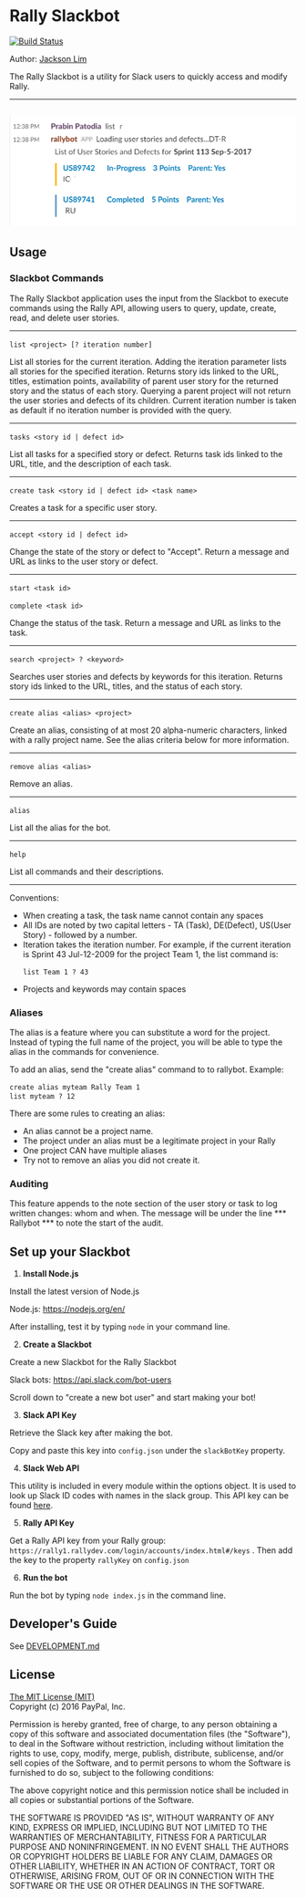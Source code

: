 # Rally Slackbot
[![Build Status](https://travis-ci.org/paypal/rallyslack.svg?branch=master)](https://travis-ci.org/paypal/rallyslack)

Author: [Jackson Lim](https://github.com/Xerxous)

The Rally Slackbot is a utility for Slack users to quickly access and modify Rally.


-----
![demo screenshot](docs/demo-screenshot.png)
-----

## Usage

### Slackbot Commands

The Rally Slackbot application uses the input from the Slackbot to execute commands using the Rally API, allowing users to query, update, create, read, and delete user stories.

-----

`list <project> [? iteration number]`

List all stories for the current iteration. Adding the iteration parameter lists all stories for the specified iteration. Returns story ids linked to the URL, titles, estimation points, availability of parent user story for the returned story and the status of each story. Querying a parent project will not return the user stories and defects of its children. Current iteration number is taken as default if no iteration number is provided with the query. 

-----

`tasks <story id | defect id>`

List all tasks for a specified story or defect. Returns task ids linked to the URL, title, and the description of each task.

-----

`create task <story id | defect id> <task name>`

Creates a task for a specific user story.

-----

`accept <story id | defect id>`

Change the state of the story or defect to "Accept". Return a message and URL as links to the user story or defect.

-----

`start <task id>`

`complete <task id>`

Change the status of the task. Return a message and URL as links to the task.

-----

`search <project> ? <keyword>`

Searches user stories and defects by keywords for this iteration. Returns story ids linked to the URL, titles, and the status of each story.

-----

`create alias <alias> <project>`

Create an alias, consisting of at most 20 alpha-numeric characters, linked with a rally project name. See the alias criteria below for more information.

-----

`remove alias <alias>`

Remove an alias.

-----

`alias`

List all the alias for the bot.

-----

`help`

List all commands and their descriptions.

-----

Conventions:

- When creating a task, the task name cannot contain any spaces
- All IDs are noted by two capital letters - TA (Task), DE(Defect), US(User Story) - followed by a number.
- Iteration takes the iteration number. For example, if the current iteration is Sprint 43 Jul-12-2009 for the project Team 1, the list command is:
  ```
  list Team 1 ? 43
  ```
- Projects and keywords may contain spaces

### Aliases

The alias is a feature where you can substitute a word for the project. Instead of typing the full name of the project, you will be able to type the alias in the commands for convenience.

To add an alias, send the "create alias" command to to rallybot. Example:
```
create alias myteam Rally Team 1
list myteam ? 12
```

There are some rules to creating an alias:

- An alias cannot be a project name.
- The project under an alias must be a legitimate project in your Rally
- One project CAN have multiple aliases
- Try not to remove an alias you did not create it.

### Auditing

This feature appends to the note section of the user story or task to log written changes: whom and when. The message will be under the line *** Rallybot *** to note the start of the audit.



## Set up your Slackbot

1. **Install Node.js**

  Install the latest version of Node.js

  Node.js: https://nodejs.org/en/

  After installing, test it by typing `node` in your command line.

2. **Create a Slackbot**

  Create a new Slackbot for the Rally Slackbot

  Slack bots: https://api.slack.com/bot-users

  Scroll down to "create a new bot user" and start making your bot!

3. **Slack API Key**

  Retrieve the Slack key after making the bot.

  Copy and paste this key into `config.json` under the `slackBotKey` property.

4. **Slack Web API**

  This utility is included in every module within the options object. It is used to look up Slack ID codes with names in the slack group. This API key can be found [here](https://api.slack.com/web).

5. **Rally API Key**

  Get a Rally API key from your Rally group: `https://rally1.rallydev.com/login/accounts/index.html#/keys` . Then add the key to the property `rallyKey` on `config.json`

6. **Run the bot**

  Run the bot by typing `node index.js` in the command line.


## Developer's Guide

See [DEVELOPMENT.md](docs/DEVELOPMENT.md)

## License

[The MIT License (MIT)](LICENSE.md)  
Copyright (c) 2016 PayPal, Inc.

Permission is hereby granted, free of charge, to any person obtaining a copy of this software and associated documentation files (the "Software"), to deal in the Software without restriction, including without limitation the rights to use, copy, modify, merge, publish, distribute, sublicense, and/or sell copies of the Software, and to permit persons to whom the Software is furnished to do so, subject to the following conditions:

The above copyright notice and this permission notice shall be included in all copies or substantial portions of the Software.

THE SOFTWARE IS PROVIDED "AS IS", WITHOUT WARRANTY OF ANY KIND, EXPRESS OR IMPLIED, INCLUDING BUT NOT LIMITED TO THE WARRANTIES OF MERCHANTABILITY, FITNESS FOR A PARTICULAR PURPOSE AND NONINFRINGEMENT. IN NO EVENT SHALL THE AUTHORS OR COPYRIGHT HOLDERS BE LIABLE FOR ANY CLAIM, DAMAGES OR OTHER LIABILITY, WHETHER IN AN ACTION OF CONTRACT, TORT OR OTHERWISE, ARISING FROM, OUT OF OR IN CONNECTION WITH THE SOFTWARE OR THE USE OR OTHER DEALINGS IN THE SOFTWARE.

